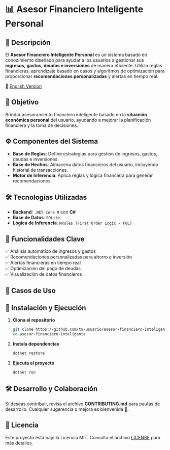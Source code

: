 # 📊 Asesor Financiero Inteligente Personal

## 📌 Descripción
El **Asesor Financiero Inteligente Personal** es un sistema basado en conocimiento diseñado para ayudar a los usuarios a gestionar sus **ingresos, gastos, deudas e inversiones** de manera eficiente. Utiliza reglas financieras, aprendizaje basado en casos y algoritmos de optimización para proporcionar **recomendaciones personalizadas** y alertas en tiempo real.

📄 [English Version](README_EN.md)

## 🎯 Objetivo
Brindar asesoramiento financiero inteligente basado en la **situación económica personal** del usuario, ayudando a mejorar la planificación financiera y la toma de decisiones.

## ⚙️ Componentes del Sistema
- **Base de Reglas**: Define estrategias para gestión de ingresos, gastos, deudas e inversiones.
- **Base de Hechos**: Almacena datos financieros del usuario, incluyendo historial de transacciones.
- **Motor de Inferencia**: Aplica reglas y lógica financiera para generar recomendaciones.

## 🛠️ Tecnologías Utilizadas
- **Backend**: `.NET Core 9` con **C#**
- **Base de Datos**: `SQLite`
- **Lógica de Inferencia**: `NRules (First Order Logic - FOL)`

## 🚀 Funcionalidades Clave
✅ Análisis automático de ingresos y gastos  
✅ Recomendaciones personalizadas para ahorro e inversión  
✅ Alertas financieras en tiempo real  
✅ Optimización del pago de deudas  
✅ Visualización de datos financieros  

## 📌 Casos de Uso

## 📂 Instalación y Ejecución
1. **Clona el repositorio**  
   ```bash
   git clone https://github.com/tu-usuario/asesor-financiero-inteligente.git
   cd asesor-financiero-inteligente
   ```
2. **Instala dependencias**  
   ```bash
   dotnet restore
   ```
3. **Ejecuta el proyecto**  
   ```bash
   dotnet run
   ```

## 🛠️ Desarrollo y Colaboración
Si deseas contribuir, revisa el archivo **CONTRIBUTING.md** para pautas de desarrollo. Cualquier sugerencia o mejora es bienvenida 🚀.

## 📄 Licencia
Este proyecto está bajo la Licencia MIT. Consulta el archivo [LICENSE](LICENSE) para más detalles.
